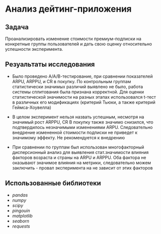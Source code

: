 # Анализ дейтинг-приложения

## Задача
Проанализировать изменение стоимости премиум-подписки на конкретные группы пользователей и дать свою оценку относительно успешности эксперимента.

## Резуальтаты исследования
* Было проведено А/А/В-тестирование, при сравнении показателей ARPU, ARPPU, и CR в покупку. По контрольным группам статистически значимых различий выявлено не было, работа системы сплитования была признана корректной. Для оценки статистической значимости на разных этапах использовался t-тест в различных его модификациях (критерий Тьюки, а также критерий Геймса-Хоувелла)

* В целом эксперимент нельзя назвать успешным, несмотря на значимый рост ARPPU, CR В покупку также значимо снизился, что подтвердилось незначимыми изменениями ARPU. Следовательно внедрение измененной стоимости подписки не приведет к значимому эффекту. Не рекомендуется к внедрению

* При сравнении по группам был использован многофакторный дисперсионный анализ для выявления стат.значимости влияния факторов возраста и страны на ARPU и ARPPU. Оба фактора не оказывают значимое влияния на метрики, следовательно можем заключить - провал эксперимента на не зависит от этих факторов

## Использованные библиотеки
- *pandas*
- *numpy*
- *scipy*
- *pingouin*
- *matplotlib*
- *seaborn*
- *requests*